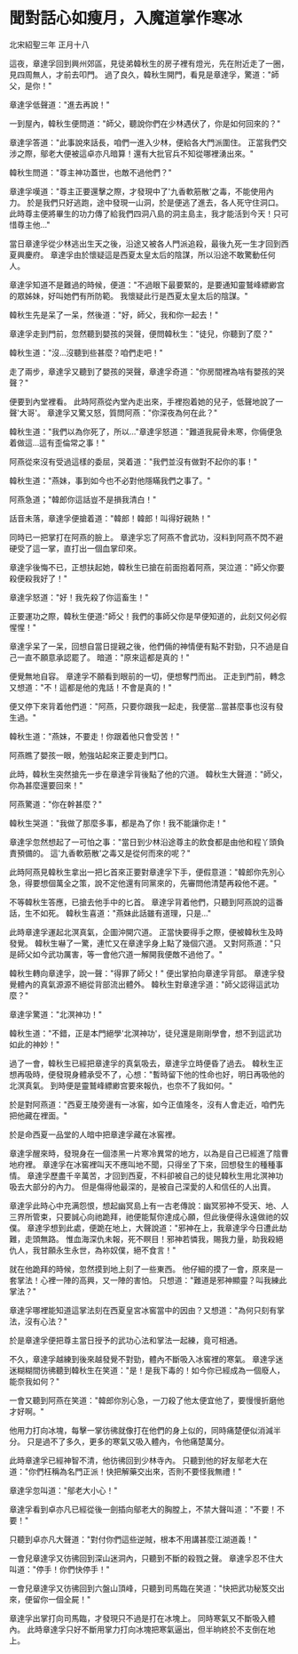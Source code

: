# 聞對話心如瘦月，入魔道掌作寒冰

北宋紹聖三年 正月十八

這夜，章達孚回到興州郊區，見徒弟韓秋生的房子裡有燈光，先在附近走了一圈，見四周無人，才前去叩門。 過了良久，韓秋生開門，看見是章達孚，驚道："師父，是你！"

章達孚低聲道："進去再說！"

一到屋內，韓秋生便問道："師父，聽說你們在少林遇伏了，你是如何回來的？"

章達孚答道："此事說來話長，咱們一進入少林，便給各大門派圍住。 正當我們交涉之際，鄔老大便被這卓亦凡暗算！還有大批官兵不知從哪裡湧出來。"

韓秋生問道："尊主神功蓋世，也敵不過他們？"

章達孚嘆道："尊主正要還擊之際，才發現中了'九香軟筋散'之毒，不能使用內力。 於是我們只好逃跑，途中發現一山洞，於是便逃了進去，各人死守住洞口。 此時尊主便將畢生的功力傳了給我們四洞八島的洞主島主，我才能活到今天！只可惜尊主他..."

當日章達孚從少林逃出生天之後，沿途又被各人門派追殺，最後九死一生才回到西夏興慶府。 章達孚由於懷疑這是西夏太皇太后的陰謀，所以沿途不敢驚動任何人。

章達孚知道不是難過的時候，便道："不過眼下最要緊的，是要通知靈鷲峰縹緲宫的眾姊妹，好叫她們有所防範。 我懷疑此行是西夏太皇太后的陰謀。"

韓秋生先是呆了一呆，然後道："好，師父，我和你一起去！"

章達孚走到門前，忽然聽到嬰孩的哭聲，便問韓秋生："徒兒，你聽到了麼？"

韓秋生道："沒...沒聽到些甚麼？咱們走吧！"

走了兩步，章達孚又聽到了嬰孩的哭聲，章達孚奇道："你房間裡為啥有嬰孩的哭聲？"

便要到內堂裡看。 此時阿燕從內堂內走出來，手裡抱着她的兒子，低聲地說了一聲'大哥'。 章達孚又驚又怒，質問阿燕："你深夜為何在此？"

韓秋生道："我們以為你死了，所以..."章達孚怒道："難道我屍骨未寒，你倆便急着做這...這有歪倫常之事！"

阿燕從來沒有受過這樣的委屈，哭着道："我們並沒有做對不起你的事！"

韓秋生道："燕妹，事到如今也不必對他隱瞞我們之事了。"

阿燕急道；"韓郎你這話豈不是損我清白！"

話音未落，章達孚便搶着道："韓郎！韓郎！叫得好親熱！"

同時已一把掌打在阿燕的臉上。 章達孚忘了阿燕不會武功，沒料到阿燕不閃不避硬受了這一掌，直打出一個血掌印來。

章達孚後悔不已，正想扶起她，韓秋生已搶在前面抱着阿燕，哭泣道："師父你要殺便殺我好了！"

章達孚怒道："好！我先殺了你這畜生！"

正要運功之際，韓秋生便道:"師父！我們的事師父你是早便知道的，此刻又何必假惺惺！"

章達孚呆了一呆，回想自當日提親之後，他們倆的神情便有點不對勁，只不過是自己一直不願意承認罷了。 暗道："原來這都是真的！"

便覺無地自容。 章達孚不願看到眼前的一切，便想奪門而出。 正走到門前，轉念又想道："不！這都是他的鬼話！不會是真的！"

便又停下來背着他們道："阿燕，只要你跟我一起走，我便當...當甚麼事也沒有發生過。"

韓秋生道："燕妹，不要走！你跟着他只會受苦！"

阿燕瞧了嬰孩一眼，勉強站起來正要走到門口。

此時，韓秋生突然搶先一步在章達孚背後點了他的穴道。 韓秋生大聲道："師父，你為甚麼還要回來！"

阿燕驚道："你在幹甚麼？"

韓秋生哭道："我做了那麼多事，都是為了你！我不能讓你走！"

章達孚忽然想起了一可怕之事："當日到少林沿途尊主的飲食都是由他和程丫頭負責預備的。 這'九香軟筋散'之毒又是從何而來的呢？"

此時阿燕見韓秋生拿出一把匕首來正要對章達孚下手，便假意道："韓郎你先別心急，得要想個萬全之策，說不定他還有同黨來的，先審問他清楚再殺他不遲。"

不等韓秋生答應，已搶去他手中的匕首。 章達孚背着他們，只聽到阿燕說的這番話，生不如死。 韓秋生喜道："燕妹此話雖有道理，只是..."

此時章達孚運起北溟真氣，企圖沖開穴道。 正當快要得手之際，便被韓秋生及時發覺。 韓秋生嚇了一驚，連忙又在章達孚身上點了幾個穴道。 又對阿燕道："只是師父如今武功厲害，等一會他穴道一解開我便敵不過他了。"

韓秋生轉向章達孚，說一聲："得罪了師父！" 便出掌拍向章達孚背部。 章達孚發覺體內的真氣源源不絕從背部流出體外。 韓秋生對章達孚道："師父認得這武功麼？"

章達孚驚道："北溟神功！"

韓秋生道："不錯，正是本門絕學'北溟神功'，徒兒還是剛剛學會，想不到這武功如此的神妙！"

過了一會，韓秋生已經把章達孚的真氣吸去，章達孚立時便昏了過去。 韓秋生正想再吸時，便發現身體承受不了，心想："暫時留下他的性命也好，明日再吸他的北溟真氣。 到時便是靈鷲峰縹緲宫要來報仇，也奈不了我如何。"

於是對阿燕道："西夏王陵旁邊有一冰窖，如今正值隆冬，沒有人會走近，咱們先把他藏在裡面。"

於是命西夏一品堂的人暗中把章達孚藏在冰窖裡。

章達孚醒來時，發現身在一個漆黑一片寒冷異常的地方，以為是自己已經進了陰曹地府裡。 章達孚在冰窖裡叫天不應叫地不聞，只得坐了下來，回想發生的種種事情。 章達孚歷盡千辛萬苦，才回到西夏，不料卻被自己的徒兒韓秋生用北溟神功吸去大部分的內力。 但是傷得他最深的，是被自己深愛的人和信任的人出賣。

章達孚此時心中充满怨恨，想起幽冥島上有一古老傳說：幽冥邪神不受天、地、人三界所管束，只要誠心向祂跪拜，祂便能幫你達成心願，但此後便得永遠做祂的奴僕。 章達孚想到此處，便跪在地上，大聲說道："邪神在上，我章達孚今日遭此劫難，走頭無路。 惟血海深仇未報，死不瞑目！邪神若憐我，賜我力量，助我殺絕仇人，我甘願永生永世，為袮奴僕，絕不食言！"

就在他跪拜的時候，忽然摸到地上刻了一些東西。 他仔細的摸了一會，原來是一套掌法！心裡一陣的高興，又一陣的害怕。 只想道："難道是邪神顯靈？叫我練此掌法？"

章達孚哪裡能知道這掌法刻在西夏皇宮冰窖當中的因由？又想道："為何只刻有掌法，沒有心法？"

於是章達孚便把尊主當日授予的武功心法和掌法一起練，竟可相通。

不久，章達孚越練到後來越發覺不對勁，體內不斷吸入冰窖裡的寒氣。 章達孚迷迷糊糊間彷彿聽到韓秋生在笑道："是！是我下毒的！如今你已經成為一個廢人，能奈我如何？"

一會又聽到阿燕在笑道："韓郎你別心急，一刀殺了他太便宜他了，要慢慢折磨他才好啊。"

他用力打向冰塊，每擊一掌彷彿就像打在他們的身上似的，同時痛楚便似消減半分。 只是過不了多久，更多的寒氣又吸入體內，令他痛楚萬分。

此時章達孚已經神智不清，他彷彿回到少林寺內。 只聽到他的好友鄔老大在道："你們枉稱為名門正派！快把解藥交出來，否則不要怪我無禮！"

章達孚忽叫道："鄔老大小心！"

章達孚看到卓亦凡已經從後一劍插向鄔老大的胸膛上，不禁大聲叫道："不要！不要！"

只聽到卓亦凡大聲道："對付你們這些逆賊，根本不用講甚麼江湖道義！"

一會兒章達孚又彷彿回到深山迷洞內，只聽到不斷的殺戮之聲。 章達孚忍不住大叫道："停手！你們快停手！"

一會兒章達孚又彷彿回到六盤山頂峰，只聽到司馬臨在笑道："快把武功秘笈交出來，便留你一個全屍！"

章達孚出掌打向司馬臨，才發現只不過是打在冰塊上。 同時寒氣又不斷吸入體內。 此時章達孚只好不斷用掌力打向冰塊把寒氣逼出，但半晌終於不支倒在地上。

